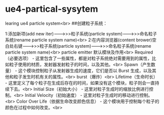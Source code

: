 # ue4-partical-sysytem
learing ue4 particle system\<br>
##创建粒子系统：

1:添加新项(add new iter)--->>>粒子系统(particle system)--->>>命名粒子系统(rename particle system name)\<br>
2:在内容浏览器(content brower)空白处右键--->>>粒子系统(particle system)--->>>命名粒子系统(rename particle system name)\<br>
particle emitter 默认模块及作用\<br>
Required（必要选项） - 这里包含了一些属性，都是对粒子系统绝对需要用到的属性，比如粒子使用的材质，发射器发射粒子的时间，以及其他。\<br>
Spawn（产生数量） - 这个模块控制粒子从发射器生成的速度，它们是否以 Burst 生成，以及其他和粒子发生时机有关的属性。\<br>
  burst（爆炸）\<br>
Lifetime（生命时长） - 这里定义了每个粒子在生成后存在的时间，如果没有这个模块，粒子则会一直持续下去。\<br>
Initial Size（初始大小） - 这里对粒子生成时的缩放比例进行控制。\<br>
Initial Velocity（初始速度） - 这里对粒子生成时的移动进行控制。\<br>
Color Over Life（依据生命改变颜色信息） - 这个模块用于控制每个粒子的颜色在过程中如何改变。\<br>

